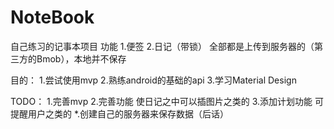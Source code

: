 # NoteBook
自己练习的记事本项目
功能
1.便签
2.日记（带锁）
全部都是上传到服务器的（第三方的Bmob），本地并不保存



目的：
1.尝试使用mvp
2.熟练android的基础的api
3.学习Material Design

TODO：
1.完善mvp
2.完善功能 使日记之中可以插图片之类的
3.添加计划功能  可提醒用户之类的
*.创建自己的服务器来保存数据（后话）
